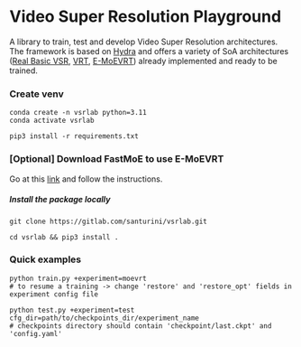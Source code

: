 # Video Super Resolution Playground
A library to train, test and develop Video Super Resolution architectures.
The framework is based on [Hydra](https://github.com/facebookresearch/hydra) and offers a variety of SoA architectures ([Real Basic VSR](https://arxiv.org/abs/2111.12704), [VRT](https://arxiv.org/abs/2201.12288), [E-MoEVRT](https://videoprocessing.ai/benchmarks/super-resolution-for-video-compression.html)) already implemented and ready to be trained.

### Create venv
```
conda create -n vsrlab python=3.11
conda activate vsrlab

pip3 install -r requirements.txt
```

### [Optional] Download FastMoE to use E-MoEVRT
Go at this [link](https://github.com/laekov/fastmoe/blob/master/doc/installation-guide.md) and follow the instructions.

##### Install the package locally
```
git clone https://gitlab.com/santurini/vsrlab.git

cd vsrlab && pip3 install .
```

### Quick examples
```
python train.py +experiment=moevrt
# to resume a training -> change 'restore' and 'restore_opt' fields in experiment config file 

python test.py +experiment=test cfg_dir=path/to/checkpoints_dir/experiment_name
# checkpoints directory should contain 'checkpoint/last.ckpt' and 'config.yaml'
```
